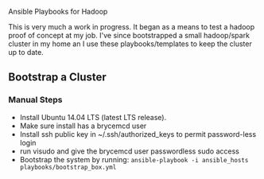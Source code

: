 Ansible Playbooks for Hadoop

This is very much a work in progress. It began as a means to test a hadoop proof
of concept at my job. I've since bootstrapped a small hadoop/spark
cluster in my home an  I use these playbooks/templates to keep the
cluster up to date.


## Bootstrap a Cluster

### Manual Steps

* Install Ubuntu 14.04 LTS (latest LTS release).
* Make sure install has a brycemcd user
* Install ssh public key in ~/.ssh/authorized_keys to permit
  password-less login
* run visudo and give the brycemcd user passwordless sudo access
* Bootstrap the system by running: `ansible-playbook -i ansible_hosts
  playbooks/bootstrap_box.yml`
